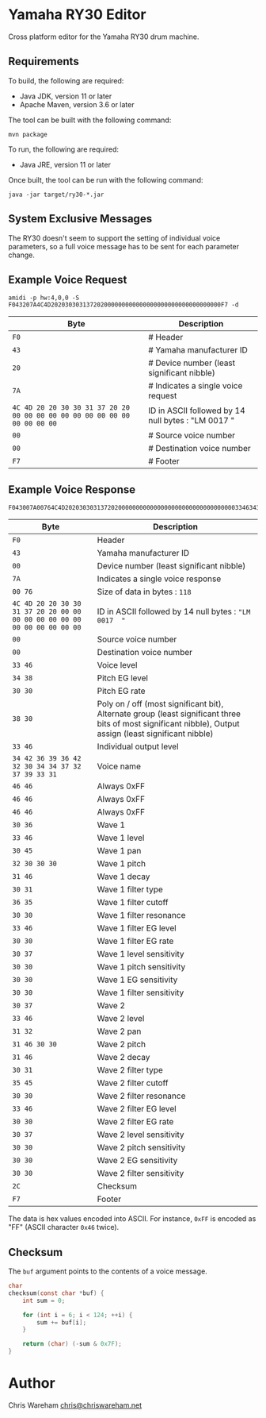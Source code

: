 # Yamaha RY30 Editor

Cross platform editor for the Yamaha RY30 drum machine.

## Requirements

To build, the following are required:

* Java JDK, version 11 or later
* Apache Maven, version 3.6 or later

The tool can be built with the following command:

```
mvn package
```

To run, the following are required:

* Java JRE, version 11 or later

Once built, the tool can be run with the following command:

```
java -jar target/ry30-*.jar
```
## System Exclusive Messages

The RY30 doesn't seem to support the setting of individual voice parameters, so
a full voice message has to be sent for each parameter change.

## Example Voice Request

```
amidi -p hw:4,0,0 -S F043207A4C4D202030303137202000000000000000000000000000000000F7 -d
```

Byte | Description
---- | -----------
`F0` | # Header
`43` | # Yamaha manufacturer ID
`20` | # Device number (least significant nibble)
`7A` | # Indicates a single voice request
`4C 4D 20 20 30 30 31 37 20 20 00 00 00 00 00 00 00 00 00 00 00 00 00 00` | ID in ASCII followed by 14 null bytes : "LM  0017  "
`00` | # Source voice number
`00` | # Destination voice number
`F7` | # Footer

## Example Voice Response

```
F043007A00764C4D20203030313720200000000000000000000000000000000033463438303038303346344236393642323034343732373933314646464646463036334630453230303031463031363530303346303030373030303030303037334631323146303031463031354530303346303030373030303030302CF7
```

Byte    | Description
------- | -----------
`F0`    | Header
`43`    | Yamaha manufacturer ID
`00`    | Device number (least significant nibble)
`7A`    | Indicates a single voice response
`00 76` | Size of data in bytes : `118`
`4C 4D 20 20 30 30 31 37 20 20 00 00 00 00 00 00 00 00 00 00 00 00 00 00` | ID in ASCII followed by 14 null bytes : `"LM  0017  "`
`00`    | Source voice number
`00`    | Destination voice number
`33 46` | Voice level
`34 38` | Pitch EG level
`30 30` | Pitch EG rate
`38 30` | Poly on / off (most significant bit), Alternate group (least significant three bits of most significant nibble), Output assign (least significant nibble)
`33 46` | Individual output level
`34 42 36 39 36 42 32 30 34 34 37 32 37 39 33 31` | Voice name
`46 46` | Always 0xFF
`46 46` | Always 0xFF
`46 46` | Always 0xFF
`30 36` | Wave 1
`33 46` | Wave 1 level
`30 45` | Wave 1 pan
`32 30 30 30` | Wave 1 pitch
`31 46` | Wave 1 decay
`30 31` | Wave 1 filter type
`36 35` | Wave 1 filter cutoff
`30 30` | Wave 1 filter resonance
`33 46` | Wave 1 filter EG level
`30 30` | Wave 1 filter EG rate
`30 37` | Wave 1 level sensitivity
`30 30` | Wave 1 pitch sensitivity
`30 30` | Wave 1 EG sensitivity
`30 30` | Wave 1 filter sensitivity
`30 37` | Wave 2
`33 46` | Wave 2 level
`31 32` | Wave 2 pan
`31 46 30 30` | Wave 2 pitch
`31 46` | Wave 2 decay
`30 31` | Wave 2 filter type
`35 45` | Wave 2 filter cutoff
`30 30` | Wave 2 filter resonance
`33 46` | Wave 2 filter EG level
`30 30` | Wave 2 filter EG rate
`30 37` | Wave 2 level sensitivity
`30 30` | Wave 2 pitch sensitivity
`30 30` | Wave 2 EG sensitivity
`30 30` | Wave 2 filter sensitivity
`2C`    | Checksum
`F7`    | Footer

The data is hex values encoded into ASCII. For instance, `0xFF` is encoded as
"FF" (ASCII character `0x46` twice).

## Checksum

The `buf` argument points to the contents of a voice message.

```c
char
checksum(const char *buf) {
    int sum = 0;

    for (int i = 6; i < 124; ++i) {
        sum += buf[i];
    }

    return (char) (-sum & 0x7F);
}
```

# Author

Chris Wareham chris@chriswareham.net
